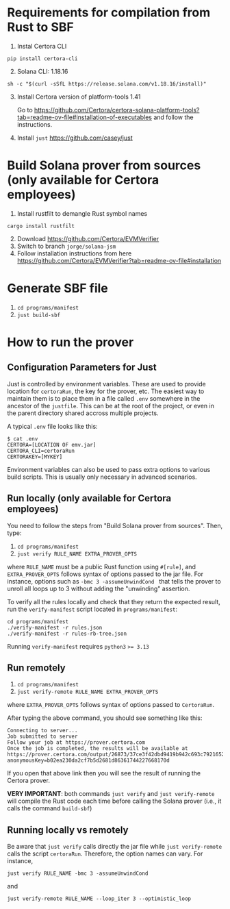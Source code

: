 # Requirements for compilation from Rust to SBF ##

1. Instal Certora CLI

```
pip install certora-cli
```

2. Solana CLI: 1.18.16

```
sh -c "$(curl -sSfL https://release.solana.com/v1.18.16/install)"
```

3. Install Certora version of platform-tools 1.41

   Go to https://github.com/Certora/certora-solana-platform-tools?tab=readme-ov-file#installation-of-executables and follow the instructions. 

4. Install `just` https://github.com/casey/just


# Build Solana prover from sources (only available for Certora employees) #

1. Install rustfilt to demangle Rust symbol names

```shell
cargo install rustfilt
```

2. Download https://github.com/Certora/EVMVerifier
3. Switch to branch `jorge/solana-jsm`
4. Follow installation instructions from here https://github.com/Certora/EVMVerifier?tab=readme-ov-file#installation

# Generate SBF file #

1. `cd programs/manifest`
2. `just build-sbf`

# How to run the prover #

## Configuration Parameters for Just ##

Just is controlled by environment variables. These are used to provide location for `certoraRun`, the key for the prover, etc. The easiest way to maintain them is to place them in a file called `.env` somewhere in the ancestor of the `justfile`. This can be at the root of the project, or even in the parent directory shared accross multiple projects. 

A typical `.env` file looks like this:
```
$ cat .env
CERTORA=[LOCATION OF emv.jar]
CERTORA_CLI=certoraRun
CERTORAKEY=[MYKEY]
```

Environment variables can also be used to pass extra options to various build scripts. This is usually only necessary in advanced scenarios.

## Run locally (only available for Certora employees) ##

You need to follow the steps from "Build Solana prover from sources".
Then, type:

1. `cd programs/manifest`
2. `just verify RULE_NAME EXTRA_PROVER_OPTS`

where `RULE_NAME` must be a public Rust function using `#[rule]`, and
`EXTRA_PROVER_OPTS` follows syntax of options passed to the jar
file. For instance, options such as `-bmc 3 -assumeUnwindCond ` that
tells the prover to unroll all loops up to 3 without adding the
"unwinding" assertion.

To verify all the rules locally and check that they return the expected result,
run the `verify-manifest` script located in `programs/manifest`: 

```
cd programs/manifest
./verify-manifest -r rules.json
./verify-manifest -r rules-rb-tree.json
```
Running `verify-manifest` requires `python3` `>= 3.13` 

## Run remotely ##

1. `cd programs/manifest`
2. `just verify-remote RULE_NAME EXTRA_PROVER_OPTS`

where `EXTRA_PROVER_OPTS` follows syntax of options passed to
`CertoraRun`.

After typing the above command, you should see something like this:

```
Connecting to server...
Job submitted to server
Follow your job at https://prover.certora.com
Once the job is completed, the results will be available at https://prover.certora.com/output/26873/37ce3f42dbd9419b942c693c7921652d?anonymousKey=b02ea230da2cf7b5d2681d86361744227668170d
```

If you open that above link then you will see the result of running
the Certora prover.

**VERY IMPORTANT**: both commands `just verify` and `just
verify-remote` will compile the Rust code each time before calling the
Solana prover (i.e., it calls the command `build-sbf`)


## Running locally vs remotely ##

Be aware that `just verify` calls directly the jar file while `just
verify-remote` calls the script `certoraRun`.  Therefore, the option
names can vary.  For instance,

```shell
just verify RULE_NAME -bmc 3 -assumeUnwindCond
```

and

```shell
just verify-remote RULE_NAME --loop_iter 3 --optimistic_loop
```
